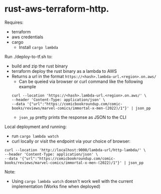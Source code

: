 # rust-aws-terraform-http.
Requires:
- terraform
- aws credentials
- cargo
    - Install `cargo lambda`

Run ./deploy-to-tf.sh to:
- build and zip the rust binary
- terraform deploy the rust binary as a lambda to AWS
- Returns a url in the format `https://<hash>.lambda-url.<region>.on.aws/`
    - Can be queied via browser or curl command like the following example 
    ```
    curl --location 'https://<hash>.lambda-url.<region>.on.aws/' \
    --header 'Content-Type: application/json' \
    --data '{"url":"https://comicbookroundup.com/comic-books/reviews/marvel-comics/immortal-x-men-(2022)/1"}' | json_pp
    ```
    - `json_pp` pretty prints the response as JSON to the CLI

Local deployment and running:
- run `cargo lambda watch`
- curl locally or visit the endpoint via your choice of browser:
```
curl --location 'http://localhost:9000/lambda-url/http-lambda/' \
--header 'Content-Type: application/json' \
--data '{"url":"https://comicbookroundup.com/comic-books/reviews/marvel-comics/immortal-x-men-(2022)/1"}' | json_pp
```


Note:
- Using `cargo lambda watch` doesn't work well with the current implementation (Works fine when deployed)
